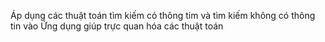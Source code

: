 Áp dụng các thuật toán tìm kiếm có thông tim và tìm kiếm không có thông tin vào Ứng dụng giúp trực quan hóa các thuật toán
